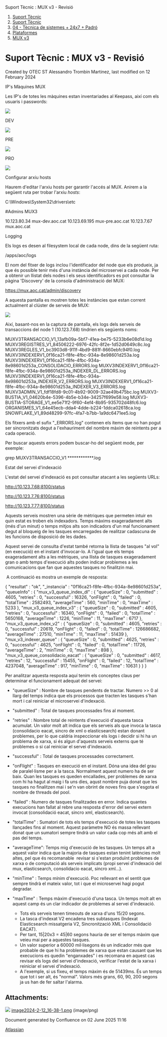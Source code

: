 Suport Tècnic : MUX v3 - Revisió  

1.  [Suport Tècnic](index.md)
2.  [Suport Tècnic](13893782.md)
3.  [04 - Tècnica de sistemes + 24x7 + Padró](26313202.md)
4.  [Plataformes](Plataformes_41520520.md)
5.  [MUX v3](MUX-v3_93356465.md)

Suport Tècnic : MUX v3 - Revisió
================================

Created by OTEC ST Alessandro Trombin Martinez, last modified on 12 February 2024

IP's Màquines MUX

Les IP's de totes les màquines estan inventariades al Keepass, així com els usuaris i passwords:

![](https://contacte.aoc.cat/secure/attachment/98671/98671_image-2023-06-08-16-45-39-588.png)

  

DEV

![](https://contacte.aoc.cat/secure/attachment/98672/98672_image-2023-06-08-16-46-04-596.png)

  

PRE

![](https://contacte.aoc.cat/secure/attachment/98673/98673_image-2023-06-08-16-46-25-629.png)

  

PRO

![](https://contacte.aoc.cat/secure/attachment/98674/98674_image-2023-06-08-16-46-43-592.png)

Configurar arxiu hosts

Haurem d'editar l'arxiu hosts per garantir l'accés al MUX. Anirem a la següent ruta per trobar l'arxiu _hosts_: 

C:\\Windows\\System32\\drivers\\etc

#Admins MUX3

10.123.80.34 mux-dev.aoc.cat
10.123.69.195 mux-pre.aoc.cat
10.123.7.67 mux.aoc.cat

  

  

Logging

Els logs es desen al filesystem local de cada node, dins de la següent ruta:

/apps/aoc/logs

  

El nom del fitxer de logs inclou l'identificador del node que els produeix, ja que és possible tenir més d'una instància del microservei a cada node. Per a obtenir un llistat dels nodes i els seus identificadors es pot consultar la pàgina 'Discovery' de la consola d'administració del MUX:

https://mux.aoc.cat/admin/discovery

A aquesta pantalla es mostren totes les instàncies que estan corrent actualment al clúster de serveis de MUX:

![](attachments/93356469/100009234.png)

  

Així, basant-nos en la captura de pantalla, els logs dels serveis de transaccions del node 1 (10.123.7.68) tindrien els següents noms:

MUXV3TRANSACCIO\_V1\_13afb09a-5bf7-41ea-be75-5233b6e08d1d.log
MUXV3REGISTRES\_V1\_84506222-6976-42fc-8f2e-1d52d0649c8c.log
MUXV3REGLES\_V1\_bc3903d8-911f-4bd9-881f-8660ebfc94f0.log
MUXV3INDEXERV1\_0f16ca21-f8fe-4fbc-934a-8e98601d253a.log
MUXV3INDEXERV1\_0f16ca21-f8fe-4fbc-934a-8e98601d253a\_CONSOLIDACIO\_ERRORS.log
MUXV3INDEXERV1\_0f16ca21-f8fe-4fbc-934a-8e98601d253a\_INDEXER\_DL\_ERRORS.log
MUXV3INDEXERV1\_0f16ca21-f8fe-4fbc-934a-8e98601d253a\_INDEXER\_V2\_ERRORS.log
MUXV3INDEXERV1\_0f16ca21-f8fe-4fbc-934a-8e98601d253a\_INDEXER\_V3\_ERRORS.log
MUXV3ADMIN\_V1\_fdf18fd8-9c01-4b92-9009-32ae49b475bc.log
MUXV3-BUSTIA\_V1\_04620b4e-5396-4b5e-b34e-34257f699e58.log
MUXV3-BUSTIA-STORAGE\_V1\_ee5e71f2-9f60-4ef4-8b95-935702d48fc6.log
ORGANISMES\_V1\_64e45ecb-dda4-4dde-b224-1ddca02618ca.log
SNOWFLAKE\_V1\_89d48299-97fc-4fa7-b7bb-1a9dc6471ee5.log

  
Els fitxers amb el sufix "\_ERRORS.log" contenen els items que no han pogut ser sincronitzats degut a l'exhauriment del nombre màxim de reintents per a cada operació.

Per buscar aquests errors podem buscar-ho del següent mode, per exemple:

grep MUXV3TRANSACCIO\_V1 \*\*\*\*\*\*\*\*\*\*\*\*.log

  

  

Estat del servei d'indexació

L'estat del servei d'indexació es pot consultar atacant a les següents URLs:

http://10.123.7.68:8100/status

http://10.123.7.76:8100/status

http://10.123.7.77:8100/status

Aquests serveis mostren una sèrie de mètriques que permeten intuir en quin estat es troben els indexadors. Temps màxims exageradament alts (més d'un minut) o temps mitjos alts son indicadors d'un mal funcionament degut al bloqueig de les tasques encarregades de realitzar cadascuna de les funcions de disposició de les dades.

Aquest servei de consulta d'estat també retorna la llista de tasques "al vol" (en execució) en el instant d'invocar-lo. A l'igual que els temps exageradament alts a les mètriques, una llista de tasques exageradament gran o amb temps d'execució alts poden indicar problemes a les comunicacions que fan que aquestes tasques no finalitzin mai.

 A continuació es mostra un exemple de resposta:

{
  "resultat" : "ok",
  "\_instancia" : "0f16ca21-f8fe-4fbc-934a-8e98601d253a",
  "queueInfo" : {
    "mux\_v3\_queue\_index\_dl" : {
      "queueSize" : 0,
      "submitted" : 4605,
      "retries" : 0,
      "successful" : 16326,
      "onFlight" : 0,
      "failed" : 0,
      "totalTime" : 2582493,
      "averageTime" : 560,
      "minTime" : 0,
      "maxTime" : 5233
    },
    "mux\_v3\_queue\_index\_v3" : {
      "queueSize" : 0,
      "submitted" : 4605,
      "retries" : 0,
      "successful" : 16340,
      "onFlight" : 0,
      "failed" : 0,
      "totalTime" : 5650168,
      "averageTime" : 1226,
      "minTime" : 11,
      "maxTime" : 6717
    },
    "mux\_v3\_queue\_index\_v2" : {
      "queueSize" : 0,
      "submitted" : 4605,
      "retries" : 0,
      "successful" : 20619,
      "onFlight" : 0,
      "failed" : 0,
      "totalTime" : 126686682,
      "averageTime" : 27510,
      "minTime" : 11,
      "maxTime" : 51439
    },
    "mux\_v3\_indexer\_queue" : {
      "queueSize" : 0,
      "submitted" : 4625,
      "retries" : 0,
      "successful" : 4625,
      "onFlight" : 0,
      "failed" : 0,
      "totalTime" : 11726,
      "averageTime" : 2,
      "minTime" : 0,
      "maxTime" : 898
    },
    "mux\_v3\_queue\_consolidacio\_eacat" : {
      "queueSize" : 0,
      "submitted" : 4617,
      "retries" : 12,
      "successful" : 15455,
      "onFlight" : 0,
      "failed" : 12,
      "totalTime" : 4237048,
      "averageTime" : 917,
      "minTime" : 0,
      "maxTime" : 10631
    }
  }
} 

  

Per analitzar aquesta resposta aquí tenim els conceptes claus per determinar el funcionament adequat del servei:

*   "queueSize" : Nombre de tasques pendents de tractar. Numero >> 0 al llarg del temps indica que els processos que tracten les tasques s'han mort i cal reiniciar el microservei d'indexació.
*   "submitted" : Total de tasques processades fins al moment.

*   "retries" : Nombre total de reintents d'execució d'aquesta tasca acumulat. Un valor molt alt indica que els serveis als que invoca la tasca (consolidacio eacat, sincro de xml o elasticsearch) estan donant problemes, per lo que caldria inspeccionar els logs i decidir si hi ha un problema de xarxa, si és algun d'aquests serveis externs que té problemes o si cal reiniciar el servei d'indexació.

*   "successful" : Total de tasques processades correctament.

*   "onFlight" : Tasques en execució en el instant. Dóna una idea del grau de paralel·lisme per a la tasca. Normalment aquest numero ha de ser baix. Quan les tasques es queden encallades, per problemes de xarxa com hi ha hagut al maig i fa uns dies, aqust nombre puja donat que les tasques no finalitzen mai i se'n van obrint de noves fins que s'esgota el nombre de threads del pool.

*   "failed" : Numero de tasques finalitzades en error. Indica quantes execucions han fallat al rebre una resposta d'error del servei extern invocat (consolidació eacat, sincro xml, elasticsearch).

*   "totalTime" : Sumatori de tots els temps d'execució de totes les tasques llançades fins al moment. Aquest paràmetre NO és massa rellevant donat que un sumatori sempre tindrà un valor cada cop més alt amb el pas del temps.

*   "averageTime": Temps mig d'execució de les tasques. Un temps alt a aquest valor indica que la majoria de tasques estan tenint latències molt altes, pel que és recomanable  revisar si s'estan produïnt problemes de xarxa o de computació als serveis implicats (propi servei d'indexació del mux, elasticsearch, consolidacio eacat, sincro xml...).

*   "minTime" : Temps mínim d'execució. Poc rellevant en el sentit que sempre tindrà el mateix valor, tot i que el microservei hagi pogut degradar.

*   "maxTime" : Temps màxim d'execució d'una tasca. Un temps molt alt en aquest camp és un clar indicador de problemes al servei d'indexació.
    *   Tots els serveis tenen timeouts de xarxa d'uns 15/20 segons.
    *   La tasca d'indexat V2 encadena tres subtasques (Indexat Elasticsearch missatgeria V2, Sincronització XML i Consolidació EACAT).
    *   Per tant, 15|20x3 = 45|60 segons hauria de ser el temps màxim que veieu mai per a aquestes tasques.
    *   Un valor superior a 60000 mil·lisegons és un indicador més que probable de que hi ha problemes de xarxa que estan causant que les execucions es quedin "enganxades" i es recomana en aquest cas revisar els logs del servei d'indexació, verificar l'estat de la xarxa i reiniciar el servei d'indexació.
    *   A l'exemple, si us fixeu, el temps màxim és de 51439ms. És un temps que tot i ser alt, és "normal". Valors més grans, 60, 90, 200 segons ja us han de fer saltar l'alarma.

  

  

  

  

Attachments:
------------

![](images/icons/bullet_blue.gif) [image2024-2-12\_16-38-1.png](attachments/93356469/100009234.png) (image/png)  

Document generated by Confluence on 02 June 2025 11:16

[Atlassian](http://www.atlassian.com/)